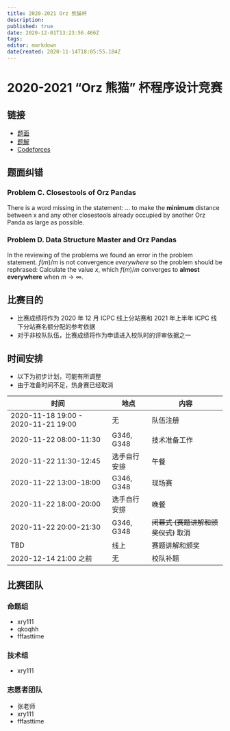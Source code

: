 ```yaml
---
title: 2020-2021 Orz 熊猫杯
description: 
published: true
date: 2020-12-01T13:23:56.466Z
tags: 
editor: markdown
dateCreated: 2020-11-14T18:05:55.184Z
---
```


# 2020-2021 “Orz 熊猫” 杯程序设计竞赛

## 链接

* [题面](/orz-panda/2020-2021/statements.pdf)
* [题解](/orz-panda/2020-2021/beamer.pdf)
* [Codeforces](https://codeforces.com/gym/102870)

## 题面纠错

### Problem C. Closestools of Orz Pandas

There is a word missing in the statement: ... to make the **minimum** distance between x and any other closestools already occupied by another Orz Panda as large as possible.

### Problem D. Data Structure Master and Orz Pandas

In the reviewing of the problems we found an error in the problem statement. $f(m) / m$ is not convergence *everywhere* so the problem should be rephrased: Calculate the value $x$, which $f(m) / m$ converges to **almost everywhere** when $m \rightarrow \infty$.

## 比赛目的

* 比赛成绩将作为 2020 年 12 月 ICPC 线上分站赛和 2021 年上半年 ICPC 线下分站赛名额分配的参考依据
* 对于非校队队伍，比赛成绩将作为申请进入校队时的评审依据之一

## 时间安排

* 以下为初步计划，可能有所调整
* 由于准备时间不足，热身赛已经取消

|时间|地点|内容|
|-|-|-|
|2020-11-18 19:00 - 2020-11-21 19:00| 无 | 队伍注册|
|2020-11-22 08:00-11:30| G346, G348 | 技术准备工作 |
|2020-11-22 11:30-12:45| 选手自行安排 | 午餐|
|2020-11-22 13:00-18:00| G346, G348 | 现场赛 |
|2020-11-22 18:00-20:00| 选手自行安排 | 晚餐|
|2020-11-22 20:00-21:30| G346, G348| <del>闭幕式 (赛题讲解和颁奖仪式)</del> 取消|
|TBD|线上|赛题讲解和颁奖|
|2020-12-14 21:00 之前| 无 | 校队补题 |

## 比赛团队

### 命题组

* xry111
* qkoqhh
* fffasttime

### 技术组

* xry111

### 志愿者团队

* 张老师
* xry111
* fffasttime